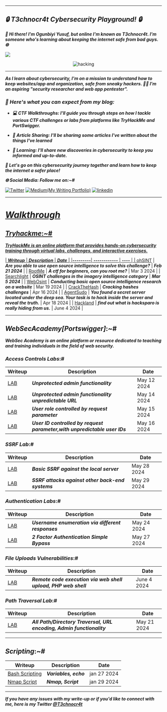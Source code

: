 ***
## **_🔒 T3chnocr4t Cybersecurity Playground! 🔒_**

**_👋 Hi there! I'm Ogunbiyi Yusuf, but online I'm known as T3chnocr4t. I'm someone who's learning about keeping the internet safe from bad guys. 🌐_**

<a href="https://github.com/DenverCoder1/readme-typing-svg"><img src="https://readme-typing-svg.herokuapp.com?&font=IBM+Plex+Sans&color=abcdef&size=25&lines=Hola+👋;Welcome+to+my+Cybersecurity+Blog;An+Aspiring+Security+Researcher." /></a>

<p align="center">
  <img src="https://github.com/T3chnocr4t/T3chnocr4t.github.io/assets/115868619/8ca76684-b3b6-41c1-af87-4e440330d37f" alt="hacking" />
</p>

***
**_As I learn about cybersecurity, I'm on a mission to understand how to keep websites/app and organization, safe from sneaky hackers. 🕵️‍♂️ I'm an aspiring "security researcher and web app pentester"._**

### **_📝 Here's what you can expect from my blog:_**

- **_💻 CTF Walkthroughs: I'll guide you through steps on how I tackle various CTF challenges or labs from platforms like TryHackMe and PortSwigger._**

- **_📰 Article Sharing: I'll be sharimg some articles I've written about the things I've learned_**

- **_🧠 Learning: I'll share new discoveries in cybersecurity to keep you informed and up-to-date._**


**_🚀 Let's go on this cybersecurity journey together and learn how to keep the internet a safer place!_**

**_🌐 Social Media: Follow me on:~#_**
  
 <a href="https://twitter.com/T3chnocr4t">![Twitter](	https://img.shields.io/badge/Twitter-1DA1F2?style=for-the-badge&logo=twitter&logoColor=white)</a>
 <a href="https://medium.com/@T3chnocr4t">![Medium(My Writing Portfolio)](https://img.shields.io/badge/Medium-008000?style=for-the-badge&logo=linktree&logoColor=white)</a>
 <a href='https://www.linkedin.com/in/ogunbiyi-yusuf/' >![linkedin](https://img.shields.io/badge/LinkedIn-0077B5?style=for-the-badge&logo=linkedin&logoColor=white)


***
# **_Walkthrough_**

## **_Tryhackme_**:~#
**_TryHackMe is an online platform that provides hands-on cybersecurity training through virtual labs, challenges, and interactive exercises._**

| **_Writeup_** | **_Description_** | **_Date_** |
|**_---------_**| **_------------_** | **_----_** |
| [ohSINT](https://T3chnocr4t.github.io/CTF/Tryhackme/ohSINT.html) | **_Are you able to use open source intelligence to solve this challenge?_** |  **_Feb 21 2024_** |
| [RootMe](https://T3chnocr4t.github.io/CTF/Tryhackme/RootMe.html) | **_A ctf for beginners, can you root me?_** | Mar 3 2024  |
| [Searchlight](https://T3chnocr4t.github.io/CTF/Tryhackme/Searchlight.html) | **_OSINT challenges in the imagery intelligence category_** | **_Mar 5 2024_** |
| [WebOsint](https://T3chnocr4t.github.io/CTF/Tryhackme/WebOsint.html) | **_Conducting basic open source intelligence research on a website_** | Mar 19 2024 |
| [CrackTheHash](https://T3chnocr4t.github.io/CTF/Tryhackme/CrackTheHash.html) | **_Cracking hashes challenges_** | Apr 16 2024 |
| [AgentSudo](https://T3chnocr4t.github.io/CTF/Tryhackme/AgentSudo.html) | **_You found a secret server located under the deep sea. Your task is to hack inside the server and reveal the truth._** | Apr 18 2024 |
| [Hackland](https://T3chnocr4t.github.io/CTF/Tryhackme/hackland.html) | **_find out what is hacksparo is really hiding from us._** | June 4 2024 |

***
## **_WebSecAcademy[Portswigger]_**:~#
**_WebSec Academy is an online platform or resource dedicated to teaching and training individuals in the field of web security._**

### **_Access Controls Labs_**:#

| Writeup | Description | Date |
| ------- | ----------- | ---- |
| [LAB](https://T3chnocr4t.github.io/CTF/WebSecAcademy/Unprotected&20admin&20functionality.html) | **_Unprotected admin functionality_** | May 12 2024 |
| [LAB](https://T3chnocr4t.github.io//CTF/WebSecAcademy/Unprotected%20admin%20functionality%20with%20unpredictable%20URL.html) | **_Unprotected admin functionality unpredictable URL_** | May 14 2024 |
| [LAB](https://T3chnocr4t.github.io/CTF/WebSecAcademy/User%20role%20controlled%20by%20request%20parameter.html) | **_User role controlled by request parameter_** | May 15 2024 |
| [LAB](https://T3chnocr4t.github.io/CTF/WebSecAcademy/User%20ID%20controlled%20by%20request%20parameter,%20with%20unpredictable%20user%20IDs.html) | **_User ID controlled by request parameter,with unpredictable user IDs_** | May 16 2024 |

### **_SSRF Lab_**:#

| Writeup | Description | Date |
| ------- | ----------- | ---- |
| [LAB](https://T3chnocr4t.github.io/CTF/WebSecAcademy/Basic%20SSRF%20against%20the%20local%20server.html) | **_Basic SSRF against the local server_** | May 28 2024 |
| [LAB](https://T3chnocr4t.github.io/CTF/WebSecAcademy/SSRF%20attacks%20against%20other%20back-end%20systems.html) | **_SSRF attacks against other back-end systems_** | May 29 2024 |

### **_Authentication Labs_**:#

| Writeup | Description | Date |
| ------- | ----------- | ---- |
| [LAB](https://T3chnocr4t.github.io/CTF/WebSecAcademy/Username%20enumeration%20via%20different%20responses.html) | **_Username enumeration via different responses_** | May 24 2024 |
| [LAB](https://T3chnocr4t.github.io/CTF/WebSecAcademy/2FA%20simple%20bypass.html) | **_2 Factor Authentication Simple Bypass_** | May 27 2024 |

### **_File Uploads Vulnerabilities_**:#

| Writeup | Description | Date |
| ------- | ----------- | ---- |
| [LAB](https://T3chnocr4t.github.io/CTF/WebSecAcademy/Remote%20code%20execution%20via%20web%20shell%20upload.html) | **_Remote code execution via web shell upload, PHP web shell_** | June 4 2024 |

### **_Path Traversal Lab_**:#

| Writeup | Description | Date |
| ------- | ----------- | ---- |
| [LAB](https://T3chnocr4t.github.io/CTF/WebSecAcademy/Path%20Traversal%20Labs.html) | **_All Path/Directory Traversal, URL encoding, Admin functionality_** | May 21 2024 |


***
## **_Scripting_**:~#

| Writeup | Description | Date |
| --------|------------ | ---- |
| [Bash Scripting](https://T3chnocr4t.github.io/CTF/Scripting/Basic-Bash.html) | **_Variables, echo_** | jan 27 2024 |
| [Nmap Script](https://T3chnocr4t.github.io/CTF/Scripting/Simple-nmap-script.html) | **_Nmap, Script_** | jan 29 2024 |

***


**_If you have any issues with my write-up or if you'd like to connect with me, here is my Twitter [@T3chnocr4t](https://twitter.com/T3chnocr4t)_**






